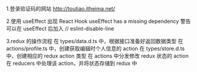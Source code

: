1.登录验证码的网站 http://toutiao.itheima.net/

2.使用 useEffect 出现 React Hook useEffect has a missing dependency 警告
可以在 useEffect 后加入
// eslint-disable-line

3.redux 的操作流程
在 types/data.d.ts 中，根据接口准备好返回数据类型
在 actions/profile.ts 中，创建获取编辑时个人信息的 action
在 types/store.d.ts 中，创建相应的 redux action 类型
在 actions 中分发修改 redux 状态的 action
在 reducers 中处理该 action，并将状态存储到 redux 中
